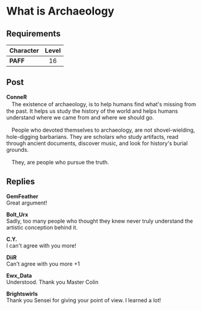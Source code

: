 # What is Archaeology
## Requirements
|Character|Level|
|---------|:---:|
|**PAFF** | 16  |

## Post
**ConneR**<br>
　The existence of archaeology, is to help humans find what's missing from the past. It helps us study the history of the world and helps humans understand where we came from and where we should go.

　People who devoted themselves to archaeology, are not shovel-wielding, hole-digging barbarians. They are scholars who study artifacts, read through ancient documents, discover music, and look for history's burial grounds.  

　They, are people who pursue the truth. 
## Replies
**GemFeather**<br>
Great argument!

**Bolt_Urx**<br>
Sadly, too many people who thought they knew never truly understand the artistic conception behind it.

**C.Y.**<br>
I can't agree with you more!

**DiiR**<br>
Can't agree with you more +1

**Ewx_Data**<br>
Understood. Thank you Master Colin

**Brightswirls**<br>
Thank you Sensei for giving your point of view. I learned a lot!

